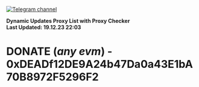 [![Telegram channel](https://img.shields.io/endpoint?url=https://runkit.io/damiankrawczyk/telegram-badge/branches/master?url=https://t.me/n4z4v0d)](https://t.me/n4z4v0d) 

**Dynamic Updates Proxy List with Proxy Checker**  
**Last Updated: 19.12.23 22:03**

# DONATE (_any evm_) - 0xDEADf12DE9A24b47Da0a43E1bA70B8972F5296F2
